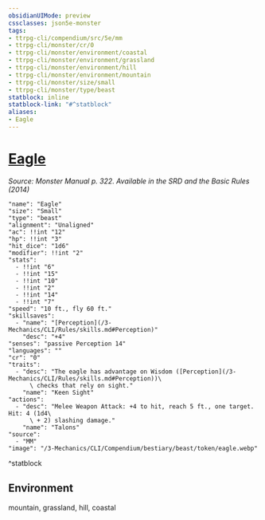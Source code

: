 ```yaml
---
obsidianUIMode: preview
cssclasses: json5e-monster
tags:
- ttrpg-cli/compendium/src/5e/mm
- ttrpg-cli/monster/cr/0
- ttrpg-cli/monster/environment/coastal
- ttrpg-cli/monster/environment/grassland
- ttrpg-cli/monster/environment/hill
- ttrpg-cli/monster/environment/mountain
- ttrpg-cli/monster/size/small
- ttrpg-cli/monster/type/beast
statblock: inline
statblock-link: "#^statblock"
aliases:
- Eagle
---
```

# [Eagle](3-Mechanics\CLI\Compendium\bestiary\beast/eagle.md)
*Source: Monster Manual p. 322. Available in the <span title='Systems Reference Document (5.1)'>SRD</span> and the Basic Rules (2014)*  

```statblock
"name": "Eagle"
"size": "Small"
"type": "beast"
"alignment": "Unaligned"
"ac": !!int "12"
"hp": !!int "3"
"hit_dice": "1d6"
"modifier": !!int "2"
"stats":
  - !!int "6"
  - !!int "15"
  - !!int "10"
  - !!int "2"
  - !!int "14"
  - !!int "7"
"speed": "10 ft., fly 60 ft."
"skillsaves":
  - "name": "[Perception](/3-Mechanics/CLI/Rules/skills.md#Perception)"
    "desc": "+4"
"senses": "passive Perception 14"
"languages": ""
"cr": "0"
"traits":
  - "desc": "The eagle has advantage on Wisdom ([Perception](/3-Mechanics/CLI/Rules/skills.md#Perception))\
      \ checks that rely on sight."
    "name": "Keen Sight"
"actions":
  - "desc": "Melee Weapon Attack: +4 to hit, reach 5 ft., one target. Hit: 4 (1d4\
      \ + 2) slashing damage."
    "name": "Talons"
"source":
  - "MM"
"image": "/3-Mechanics/CLI/Compendium/bestiary/beast/token/eagle.webp"
```
^statblock

## Environment

mountain, grassland, hill, coastal